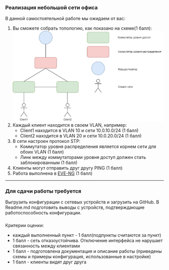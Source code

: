 ### Реализация небольшой сети офиса

В данной самостоятельной работе мы ожидаем от вас:

1. Вы сможете собрать топологию, как показано на схеме(1 балл):
![](img/1.jpg)
2. Каждый клиент находится в своем VLAN, например:
   * Client1 находится в VLAN 10 и сети 10.0.10.0/24 (1 балл)
   * Client2 находится в VLAN 20 и сети 10.0.20.0/24 (1 балл)
3. В сети настроен протокол STP:
   * Коммутатор уровня распределения является корнем сети для обоих VLAN (1 балл)
   * Линк между коммутаторами уровня доступ должен стать заблокированным (1 балл)
4. Клиенты могут отправить друг другу PING (1 балл)
5. Работа выполнена в [EVE-NG](https://www.eve-ng.net/) (1 балл)

---

### Для сдачи работы требуется

Выгрузить конфигурации с сетевых устройств и загрузить на GitHub. В Readme.md подготовить выводы с устройств, подтверждающие работоспособность конфигурации.

###

Критерии оценки:

 * каждый выполненный пункт - 1 балл(подпункты считаются за пункт)
 * 1 балл - сеть отказоустойчива. Отключение интерфейса не нарушает связанность между клиентами
 * 1 балл - подготовлена документация и описание работы (приведены схемы и примеры конфигурация, использованные в настройке)
 * 1 балл - клиенты видят друг друга

